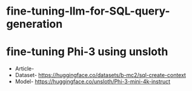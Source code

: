 # fine-tuning-llm-for-SQL-query-generation

# fine-tuning Phi-3 using unsloth
* Article-
* Dataset- https://huggingface.co/datasets/b-mc2/sql-create-context 
* Model- https://huggingface.co/unsloth/Phi-3-mini-4k-instruct
 
